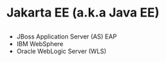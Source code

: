 # Jakarta EE (a.k.a Java EE)

##

- JBoss Application Server (AS) EAP
- IBM WebSphere
- Oracle WebLogic Server (WLS)
